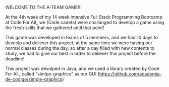 WELCOME TO THE A-TEAM GAME!!!

At the 4th week of my 14 week intensive Full Stack Programming Bootcamp at Code For All_ we (Code cadets) were challanged to develop a game using the fresh skills that we
gathered until that point!

This game was developed in teams of 5 members, and we had 10 days to deveolp and deliever this project, at the same time we were having our normal classes during
tha day, so after a day filled with new contents to study, we had to give our best in order to deliever this project before the deadline!

This project was devolped in Java, and we used a library created by Code For All_ called "simlpe-graphics" as our GUI (https://github.com/academia-de-codigo/simple-graphics)
